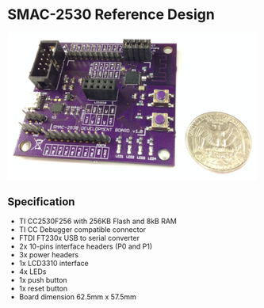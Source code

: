# SMAC-2530 Reference Design

![SMAC-2530](./SMAC-2530.JPG)

## Specification
- TI CC2530F256 with 256KB Flash and 8kB RAM
- TI CC Debugger compatible connector
- FTDI FT230x USB to serial converter
- 2x 10-pins interface headers (P0 and P1)
- 3x power headers
- 1x LCD3310 interface
- 4x LEDs
- 1x push button
- 1x reset button
- Board dimension 62.5mm x 57.5mm